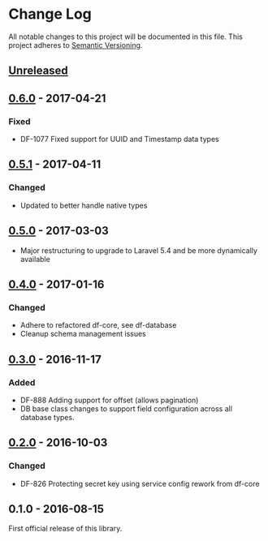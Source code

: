 # Change Log
All notable changes to this project will be documented in this file.
This project adheres to [Semantic Versioning](http://semver.org/).

## [Unreleased]

## [0.6.0] - 2017-04-21
### Fixed
- DF-1077 Fixed support for UUID and Timestamp data types

## [0.5.1] - 2017-04-11
### Changed
- Updated to better handle native types

## [0.5.0] - 2017-03-03
- Major restructuring to upgrade to Laravel 5.4 and be more dynamically available

## [0.4.0] - 2017-01-16
### Changed
- Adhere to refactored df-core, see df-database
- Cleanup schema management issues

## [0.3.0] - 2016-11-17
### Added
- DF-888 Adding support for offset (allows pagination)
- DB base class changes to support field configuration across all database types.

## [0.2.0] - 2016-10-03
### Changed
- DF-826 Protecting secret key using service config rework from df-core

## 0.1.0 - 2016-08-15
First official release of this library.

[Unreleased]: https://github.com/dreamfactorysoftware/df-cassandra/compare/0.6.0...HEAD
[0.6.0]: https://github.com/dreamfactorysoftware/df-cassandra/compare/0.5.1...0.6.0
[0.5.1]: https://github.com/dreamfactorysoftware/df-cassandra/compare/0.5.0...0.5.1
[0.5.0]: https://github.com/dreamfactorysoftware/df-cassandra/compare/0.4.0...0.5.0
[0.4.0]: https://github.com/dreamfactorysoftware/df-cassandra/compare/0.3.0...0.4.0
[0.3.0]: https://github.com/dreamfactorysoftware/df-cassandra/compare/0.2.0...0.3.0
[0.2.0]: https://github.com/dreamfactorysoftware/df-cassandra/compare/0.1.0...0.2.0
